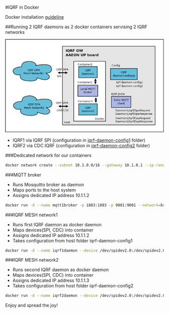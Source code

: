 #IQRF in Docker

Docker installation [guideline](https://github.com/iqrfsdk/iqrf-daemon/blob/master/DOCKER.md)

##Running 2 IQRF daemons as 2 docker containers servising 2 IQRF networks

![Block schema](../schema/workshop-schema-docker.png "Schema for IQRF GWs in Docker")

- IQRF1 via IQRF SPI (configuration in [iqrf-daemon-config1](iqrf-daemon-config1) folder)
- IQRF2 via CDC IQRF (configuration in [iqrf-daemon-config2](iqrf-daemon-config2) folder)

###Dedicated network for our containers
```Bash
docker network create --subnet 10.1.0.0/16 --gateway 10.1.0.1 --ip-range=10.1.1.0/24 -driver=bridge --label=host1network bridge01
```

###MQTT broker

- Runs Mosquitto broker as daemon
- Maps ports to the host system
- Assigns dedicated IP address 10.1.1.2

```Bash
docker run -d --name mqtt1broker -p 1883:1883 -p 9001:9001 --network=bridge01 --ip=10.1.1.1 --restart=always eclipse-mosquitto
```

###IQRF MESH network1

- Runs first IQRF daemon as docker daemon
- Maps devices(SPI, CDC) into container
- Assigns dedicated IP address 10.1.1.2
- Takes configuration from host folder iqrf-daemon-config1 

```Bash
docker run -d --name iqrf1daemon --device /dev/spidev2.0:/dev/spidev2.0 --device /dev/ttyACM0:/dev/ttyACM0 --privileged --net bridge01 --ip 10.1.1.2 --restart=always -v iqrf-daemon-config1:/etc/iqrf-daemon iqrfsdk/iqrf-daemon
```

###IQRF MESH network2

- Runs second IQRF daemon as docker daemon
- Maps devices(SPI, CDC) into container
- Assigns dedicated IP address 10.1.1.3
- Takes configuration from host folder iqrf-daemon-config2

```Bash
docker run -d --name iqrf2daemon --device /dev/spidev2.0:/dev/spidev2.0 --device /dev/ttyACM0:/dev/ttyACM0 --privileged --net bridge01 --ip 10.1.1.3 --restart=always -v iqrf-daemon-config2:/etc/iqrf-daemon iqrfsdk/iqrf-daemon
```

Enjoy and spread the joy!
